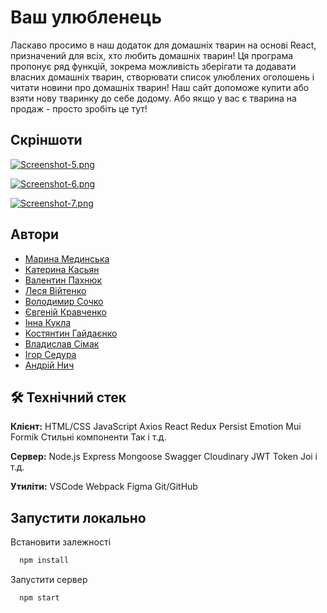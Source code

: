 # Ваш улюбленець

Ласкаво просимо в наш додаток для домашніх тварин на основі React, призначений для всіх, хто любить домашніх тварин! Ця
програма пропонує ряд функцій, зокрема можливість зберігати та додавати власних домашніх тварин, створювати список
улюблених оголошень і читати новини про домашніх тварин! Наш сайт допоможе купити або взяти нову тваринку до себе
додому. Або якщо у вас є тварина на продаж - просто зробіть це тут!

## Скріншоти

[![Screenshot-5.png](https://i.postimg.cc/PqkSBtKh/Screenshot-5.png)](https://postimg.cc/rDQG42vY)

[![Screenshot-6.png](https://i.postimg.cc/Sx9ZTX6D/Screenshot-6.png)](https://postimg.cc/3kKCWxbv)

[![Screenshot-7.png](https://i.postimg.cc/CLzr8rzy/Screenshot-7.png)](https://postimg.cc/fJQvnKc5)

## Автори

- [Марина Мединська](https://github.com/aquamarinewave)
- [Катерина Касьян](https://github.com/kkasyan)
- [Валентин Пахнюк](https://github.com/ValentynPakhniuk)
- [Леся Війтенко](https://github.com/AlexTigra1974)
- [Володимир Сочко](https://github.com/Woodiik)
- [Євгеній Кравченко](https://github.com/iEfir)
- [Інна Кукла](https://github.com/InnaKukla)
- [Костянтин Гайдаєнко](https://github.com/HaidaienkoK)
- [Владислав Сімак](https://github.com/vladsimak11)
- [Ігор Седура](https://github.com/IgorSedura)
- [Андрій Нич](https://github.com/AndriyNich)

## 🛠 Технічний стек

**Клієнт:** HTML/CSS JavaScript Axios React Redux Persist Emotion Mui Formik Стильні компоненти Так і т.д.

**Сервер:** Node.js Express Mongoose Swagger Cloudinary JWT Token Joi і т.д.

**Утиліти:** VSCode Webpack Figma Git/GitHub

## Запустити локально

Встановити залежності

```bash
  npm install
```

Запустити сервер

```bash
  npm start
```
